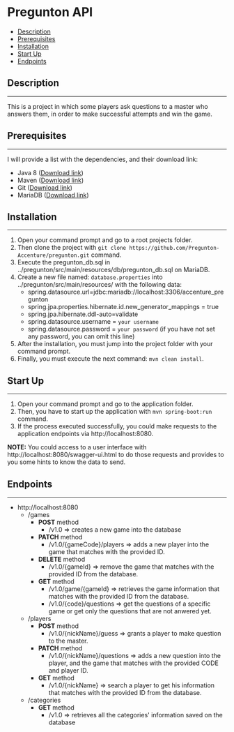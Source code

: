 # Pregunton API

* [Description](#description)
* [Prerequisites](#prerequisites)
* [Installation](#installation)
* [Start Up](#start-up)
* [Endpoints](#endpoints)

## Description

___
This is a project in which some players ask questions to a master who answers them, in order to make successful attempts
and win the game.

## Prerequisites

___
I will provide a list with the dependencies, and their download link:

* Java 8 ([Download link](https://www.java.com/es/download/))
* Maven ([Download link](https://maven.apache.org/))
* Git ([Download link](https://git-scm.com/downloads))
* MariaDB ([Download link](https://downloads.mariadb.org/))

## Installation

___

1. Open your command prompt and go to a root projects folder.
2. Then clone the project with ```git clone https://github.com/Pregunton-Accenture/pregunton.git``` command.
3. Execute the pregunton_db.sql in ../pregunton/src/main/resources/db/pregunton_db.sql on MariaDB.
4. Create a new file named: ```database.properties``` into ../pregunton/src/main/resources/ with the following data:
    * spring.datasource.url=jdbc:mariadb://localhost:3306/accenture_pregunton
    * spring.jpa.properties.hibernate.id.new_generator_mappings = true
    * spring.jpa.hibernate.ddl-auto=validate
    * spring.datasource.username = ```your username```
    * spring.datasource.password = ```your password``` (if you have not set any password, you can omit this line)
5. After the installation, you must jump into the project folder with your command prompt.
6. Finally, you must execute the next command: ```mvn clean install```.

## Start Up

___

1. Open your command prompt and go to the application folder.
2. Then, you have to start up the application with ```mvn spring-boot:run``` command.
3. If the process executed successfully, you could make requests to the application endpoints via http://localhost:8080.

**NOTE:** You could access to a user interface with http://localhost:8080/swagger-ui.html to do those requests and
provides to you some hints to know the data to send.

## Endpoints

___

* http://localhost:8080
    * /games
        * __POST__ method
            * /v1.0 => creates a new game into the database
        * __PATCH__ method
            * /v1.0/{gameCode}/players => adds a new player into the game that matches with the provided ID.
        * __DELETE__ method
            * /v1.0/{gameId} => remove the game that matches with the provided ID from the database.
        * __GET__ method
            * /v1.0/game/{gameId} => retrieves the game information that matches with the provided ID from the database.
            * /v1.0/{code}/questions => get the questions of a specific game or get only the questions that are not anwered yet.
    * /players
        * __POST__ method
            * /v1.0/{nickName}/guess => grants a player to make question to the master.
        * __PATCH__ method
            * /v1.0/{nickName}/questions => adds a new question into the player, and the game that matches with the provided CODE and
              player ID.
        * __GET__ method
            * /v1.0/{nickName} => search a player to get his information that matches with the provided ID from the
              database.
    * /categories
        * __GET__ method
            * /v1.0 => retrieves all the categories' information saved on the database